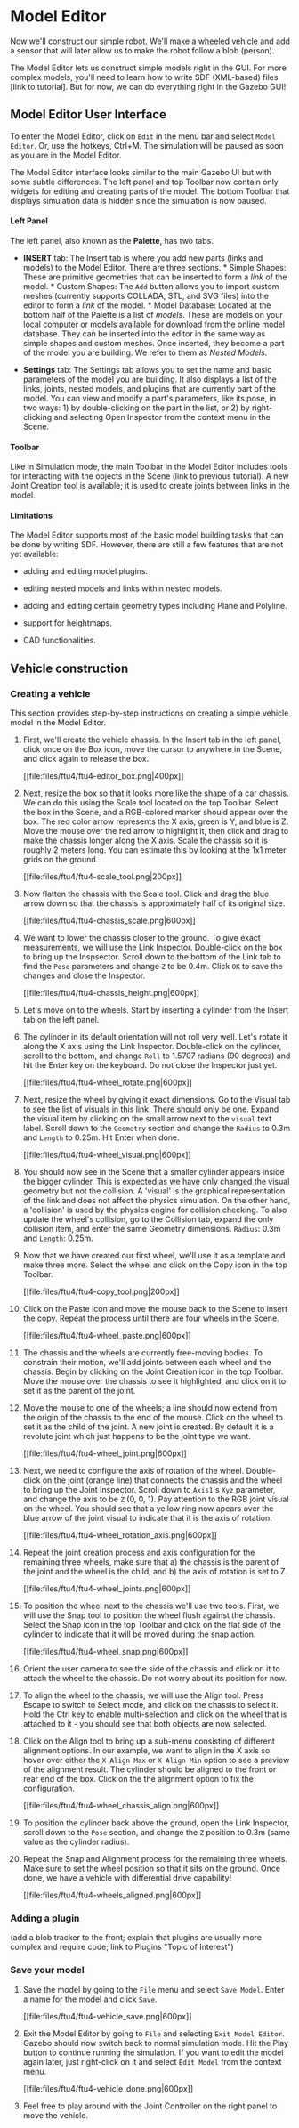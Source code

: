 # Model Editor

Now we'll construct our simple robot. We'll make a wheeled vehicle and add a sensor that will later allow us to make the robot follow a blob (person).

The Model Editor lets us construct simple models right in the GUI. For more complex models, you'll need to learn how to write SDF (XML-based) files [link to tutorial].
But for now, we can do everything right in the Gazebo GUI!


## Model Editor User Interface

To enter the Model Editor, click on `Edit` in the menu bar and select `Model Editor`. Or, use the hotkeys, Ctrl+M. The simulation will be paused as soon as you are in the Model Editor.

The Model Editor interface looks similar to the main Gazebo UI but with some subtle differences. The left panel and top Toolbar now contain only widgets for editing and creating parts of the model. The bottom Toolbar that displays simulation data is hidden since the simulation is now paused.

#### Left Panel

The left panel, also known as the **Palette**, has two tabs.

* **INSERT** tab: The Insert tab is where you add new parts (links and models)
  to the Model Editor. There are three sections.
      * Simple Shapes: These are primitive geometries that can be
      inserted to form a *link* of the model.
      * Custom Shapes: The `Add` button allows you to import custom meshes
      (currently supports COLLADA, STL, and SVG files) into the editor to form
      a *link* of the model.
      * Model Database: Located at the bottom half of the Palette is a
      list of *models*. These are models on your local computer or models
      available for download from the online model database.
      They can be inserted into the editor in the same way as simple shapes
      and custom meshes. Once inserted, they become a part of the model you are
      building. We refer to them as *Nested Models*.


* **Settings** tab: The Settings tab allows you to set the name and basic parameters of the model you
are building. It also displays a list of the links, joints, nested models, and plugins that are currently
part of the model. You can view and modify a part's parameters, like its pose, in two ways: 1) by double-clicking on the part in the list, or 2) by
right-clicking and selecting Open Inspector from the context menu in the Scene.

#### Toolbar

Like in Simulation mode, the main Toolbar in the Model Editor includes tools for interacting with the objects in the Scene (link to previous tutorial).
A new Joint Creation tool is available; it is used to create joints between links in the model.

#### Limitations

The Model Editor supports most of the basic model building tasks that can be done by writing SDF. However, there are still a few features that are not
yet available:

* adding and editing model plugins.

* editing nested models and links within nested models.

* adding and editing certain geometry types including Plane and Polyline.

* support for heightmaps.

* CAD functionalities.

## Vehicle construction

### Creating a vehicle

This section provides step-by-step instructions on creating a simple vehicle model in the Model Editor.

1. First,  we'll create the vehicle chassis. In the Insert tab in the left panel, click once on the Box icon, move the cursor to anywhere in the Scene,
   and click again to release the box.

    [[file:files/ftu4/ftu4-editor_box.png|400px]]

1. Next, resize the box so that it looks more like the shape of a car chassis. We can do this using the Scale tool located on the top Toolbar.
   Select the box in the Scene, and a RGB-colored marker should appear over the box. The red color arrow represents the X axis, green is Y, and blue is Z.
   Move the mouse over the red arrow to highlight it, then click and drag to make the chassis longer along the X axis. Scale the chassis so it is roughly 2
   meters long. You can estimate this by looking at the 1x1 meter grids on the ground.

    [[file:files/ftu4/ftu4-scale_tool.png|200px]]

1. Now flatten the chassis with the Scale tool. Click and drag the blue arrow down so that the chassis is approximately half of its original size.

    [[file:files/ftu4/ftu4-chassis_scale.png|600px]]

1. We want to lower the chassis closer to the ground. To give exact measurements, we will use the Link Inspector. Double-click on the box to bring up the
   Inspsector. Scroll down to the bottom of the Link tab to find the `Pose` parameters and change `Z` to be 0.4m. Click `OK` to save the changes and close
   the Inspector.

    [[file:files/ftu4/ftu4-chassis_height.png|600px]]

1. Let's move on to the wheels. Start by inserting a cylinder from the Insert tab on the left panel.

1. The cylinder in its default orientation will not roll very well. Let's rotate it along the X axis using the Link Inspector. Double-click on the cylinder,
   scroll to the bottom, and change `Roll` to 1.5707 radians (90 degrees) and hit the Enter key on the keyboard. Do not close the Inspector just yet.

    [[file:files/ftu4/ftu4-wheel_rotate.png|600px]]

1. Next, resize the wheel by giving it exact dimensions. Go to the Visual tab to see the list of visuals in this link. There should only be one. Expand the
   visual item by clicking on the small arrow next to the `visual` text label. Scroll down to the `Geometry` section and change the
   `Radius` to 0.3m and `Length` to 0.25m. Hit Enter when done.

    [[file:files/ftu4/ftu4-wheel_visual.png|600px]]

1. You should now see in the Scene that a smaller cylinder appears inside the bigger cylinder. This is expected as we have only changed the visual geometry
   but not the collision. A 'visual' is the graphical representation of the link and does not affect the physics simulation. On the other hand, a 'collision' is used by the physics engine for collision checking. To also update the wheel's collision, go to the Collision tab, expand the only collision item, and enter the same Geometry dimensions. `Radius`: 0.3m and `Length`:
   0.25m.

1. Now that we have created our first wheel, we'll use it as a template and make three more. Select the wheel and click on the Copy icon in the top Toolbar.

    [[file:files/ftu4/ftu4-copy_tool.png|200px]]

1. Click on the Paste icon and move the mouse back to the Scene to insert the copy. Repeat the process until there are four wheels in the Scene.

    [[file:files/ftu4/ftu4-wheel_paste.png|600px]]

1. The chassis and the wheels are currently free-moving bodies. To constrain their motion, we'll add joints between each wheel and the chassis. Begin by
   clicking on the Joint Creation icon in the top Toolbar. Move the mouse over the chassis to see it highlighted, and click on it to set it as the parent
   of the joint.

1. Move the mouse to one of the wheels; a line should now extend from the origin of the chassis to the end of the mouse. Click on the wheel to set it as
   the child of the joint. A new joint is created. By default it is a revolute joint which just happens to be the joint type we want.

    [[file:files/ftu4/ftu4-wheel_joint.png|600px]]

1. Next, we need to configure the axis of rotation of the wheel. Double-click on the joint (orange line) that connects the chassis and the
   wheel to bring up the Joint Inspector. Scroll down to `Axis1`'s `Xyz` parameter, and change the axis to be `Z` (0, 0, 1). Pay attention to the RGB
   joint visual on the wheel. You should see that a yellow ring now apears over the blue arrow of the joint visual to indicate that it is the axis of
   rotation.

    [[file:files/ftu4/ftu4-wheel_rotation_axis.png|600px]]

1. Repeat the joint creation process and axis configuration for the remaining three wheels, make sure that a) the chassis is the parent of the joint and the
   wheel is the child, and b) the axis of rotation is set to Z.

    [[file:files/ftu4/ftu4-wheel_joints.png|600px]]

1. To position the wheel next to the chassis we'll use two tools. First, we will use the Snap tool to position the wheel flush against the chassis.
   Select the Snap icon in the top Toolbar and click on the flat side of the cylinder to indicate that it will be moved during the snap action.

    [[file:files/ftu4/ftu4-wheel_snap.png|600px]]

1. Orient the user camera to see the side of the chassis and click on it to attach the wheel to the chassis. Do not worry about its position for now.

1. To align the wheel to the chassis, we will use the Align tool. Press Escape to switch to Select mode, and click
   on the chassis to select it. Hold the Ctrl key to enable multi-selection and click on the wheel that is attached to it - you should see that both objects
   are now selected.

1. Click on the Align tool to bring up a sub-menu consisting of different alignment options. In our example, we want to align in the X axis so hover over
   either the `X Align Max` or `X Align Min` option to see a preview of the alignment result. The cylinder should be aligned to the front or rear end of
   the box. Click on the the alignment option to fix the configuration.

    [[file:files/ftu4/ftu4-wheel_chassis_align.png|600px]]

1. To position the cylinder back above the ground, open the Link Inspector, scroll down to the `Pose` section, and change the `Z` position to 0.3m
   (same value as the cylinder radius).

1. Repeat the Snap and Alignment process for the remaining three wheels. Make sure to set the wheel position so that it sits on the ground. Once done,
   we have a vehicle with differential drive capability!

    [[file:files/ftu4/ftu4-wheels_aligned.png|600px]]


### Adding a plugin

(add a blob tracker to the front; explain that plugins are usually more complex and require code; link to Plugins "Topic of Interest")

### Save your model

1. Save the model by going to the `File` menu and select `Save Model`. Enter a name for the model and click `Save`.

    [[file:files/ftu4/ftu4-vehicle_save.png|600px]]

1. Exit the Model Editor by going to `File` and selecting `Exit Model Editor`. Gazebo should now switch back to normal simulation mode. Hit the Play button to
   continue running the simulation. If you want to edit the model again later, just right-click on it and select `Edit Model` from the context menu.

    [[file:files/ftu4/ftu4-vehicle_done.png|600px]]


1. Feel free to play around with the Joint Controller on the right panel to move the vehicle.
